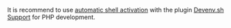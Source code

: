 It is recommend to use [automatic shell activation](../automatic-shell-activation.md) with the plugin [Devenv.​sh Support](https://plugins.jetbrains.com/plugin/23136-devenv-sh-support) for PHP development.
